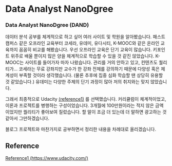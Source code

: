 # Data Analyst NanoDgree

### Data Analyst NanoDgree (DAND)

데이터 분석 공부를 체계적으로 하고 싶어 여러 사이트 및 학원을 알아봤습니다. 패스트캠퍼스 같은 오프라인 교육부터 코세라, 유데미, 유다시티, K-MOOC와 같은 온라인 교육까지 꼼꼼히 비교를 해봤습니다. 우선 오프라인 교육은 단기 교육이 많습니다. 키포인트 위주로 배울 뿐이지 많은 양을 체계적으로 학습할 수 있을 것 같진 않았습니다. K-MOOC는 사이트를 들어가자 마자 나왔습니다. 관리를 거의 안하고 있고, 컨텐츠도 퀄리티가... 코세라는 무료 강좌지만 교수가 한 강좌 전체를 강의하기 때문에 다양성 혹은 체계성이 부족할 것이라 생각했습니다. (물론 추후에 집중 심화 학습할 땐 상당히 유용할 것 같았습니다.) 유데미는 다양한 주제의 단기 과정이 많아 저의 취지와는 맞지 않았습니다.  

그래서 최종적으로 Udacity [(reference1)](https://www.udacity.com/) 를 선택했습니다. 커리큘럼이 체계적이었고, 이론과 프로젝트를 병행하는 구성이었습니다. 3개월에 100만원이라는 적지 않은 금액이었지만 퀄리티가 좋아보여 질렀습니다. 할 말이 조금 더 있는데 더 말하면 광고하는 것 같아서 그만하겠습니다.

블로그 프로젝트와 마찬가지로 공부하면서 정리한 내용을 차례대로 올리겠습니다.


## Reference

[Reference1 (https://www.udacity.com/)](https://www.udacity.com/)
